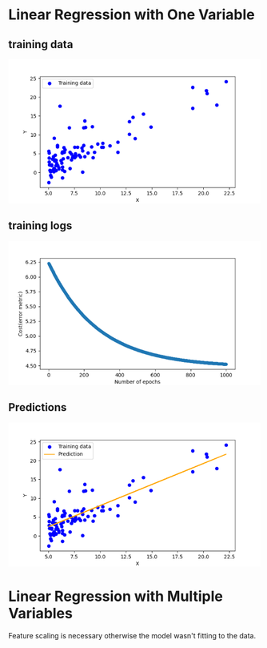 # Linear Regression with One Variable
## training data
![alt](./lr_one_variable_data.png)
## training logs
![alt](./lr_one_variable_training_logs.png)
## Predictions
![alt](./lr_one_variable_fitted_line.png)


# Linear Regression with Multiple Variables

Feature scaling is necessary otherwise the model wasn't fitting to the data.
